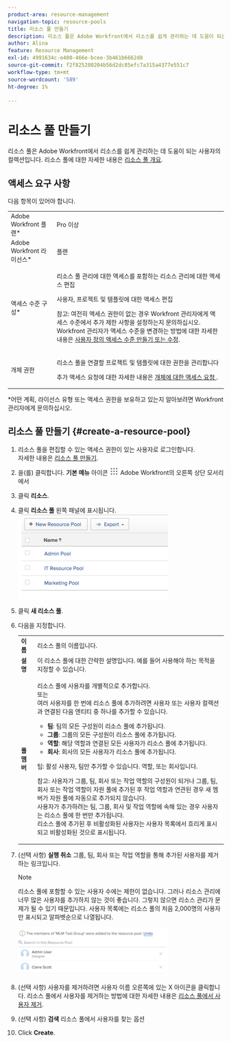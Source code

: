 ```yaml
---
product-area: resource-management
navigation-topic: resource-pools
title: 리소스 풀 만들기
description: 리소스 풀은 Adobe Workfront에서 리소스를 쉽게 관리하는 데 도움이 되는 사용자의 컬렉션입니다. 리소스 풀에 대한 자세한 내용은 리소스 풀 개요 를 참조하십시오.
author: Alina
feature: Resource Management
exl-id: 4991634c-e400-466e-bcee-3b461b6662d8
source-git-commit: f2f825280204b56d2dc85efc7a315a4377e551c7
workflow-type: tm+mt
source-wordcount: '589'
ht-degree: 1%

---
```


# 리소스 풀 만들기

리소스 풀은 Adobe Workfront에서 리소스를 쉽게 관리하는 데 도움이 되는 사용자의 컬렉션입니다. 리소스 풀에 대한 자세한 내용은 [리소스 풀 개요](../../../resource-mgmt/resource-planning/resource-pools/work-with-resource-pools.md).

## 액세스 요구 사항

다음 항목이 있어야 합니다.

<table style="table-layout:auto"> 
 <col> 
 <col> 
 <tbody> 
  <tr> 
   <td role="rowheader">Adobe Workfront 플랜*</td> 
   <td> <p>Pro 이상</p> </td> 
  </tr> 
  <tr> 
   <td role="rowheader">Adobe Workfront 라이선스*</td> 
   <td> <p>플랜 </p> </td> 
  </tr> 
  <tr> 
   <td role="rowheader">액세스 수준 구성*</td> 
   <td> <p>리소스 풀 관리에 대한 액세스를 포함하는 리소스 관리에 대한 액세스 편집</p> <p>사용자, 프로젝트 및 템플릿에 대한 액세스 편집</p> <p>참고: 여전히 액세스 권한이 없는 경우 Workfront 관리자에게 액세스 수준에서 추가 제한 사항을 설정하는지 문의하십시오. Workfront 관리자가 액세스 수준을 변경하는 방법에 대한 자세한 내용은 <a href="../../../administration-and-setup/add-users/configure-and-grant-access/create-modify-access-levels.md" class="MCXref xref">사용자 정의 액세스 수준 만들기 또는 수정</a>.</p> </td> 
  </tr> 
  <tr data-mc-conditions=""> 
   <td role="rowheader">개체 권한</td> 
   <td> <p>리소스 풀을 연결할 프로젝트 및 템플릿에 대한 권한을 관리합니다</p> <p>추가 액세스 요청에 대한 자세한 내용은 <a href="../../../workfront-basics/grant-and-request-access-to-objects/request-access.md" class="MCXref xref">개체에 대한 액세스 요청 </a>.</p> </td> 
  </tr> 
 </tbody> 
</table>

&#42;어떤 계획, 라이선스 유형 또는 액세스 권한을 보유하고 있는지 알아보려면 Workfront 관리자에게 문의하십시오.

## 리소스 풀 만들기 {#create-a-resource-pool}

1. 리소스 풀을 편집할 수 있는 액세스 권한이 있는 사용자로 로그인합니다.\
   자세한 내용은 [리소스 풀 만들기](#create-a-resource-pool).

1. 을(를) 클릭합니다. **기본 메뉴** 아이콘 ![](assets/main-menu-icon.png) Adobe Workfront의 오른쪽 상단 모서리에서

1. 클릭 **리소스**.
1. 클릭 **리소스 풀** 왼쪽 패널에 표시됩니다.\
   ![resource_pools_tab.png](assets/resource-pools-tab-350x198.png)

1. 클릭 **새 리소스 풀**.
1. 다음을 지정합니다.

   <table style="table-layout:auto">
    <col>
    <col>
    <tbody>
     <tr>
      <td role="rowheader"><strong>이름</strong></td>
      <td>리소스 풀의 이름입니다.</td>
     </tr>
     <tr>
      <td role="rowheader"><strong>설명</strong></td>
      <td>이 리소스 풀에 대한 간략한 설명입니다. 예를 들어 사용해야 하는 목적을 지정할 수 있습니다.</td>
     </tr>
     <tr>
      <td role="rowheader"><strong>풀 멤버</strong></td>
      <td><p> 리소스 풀에 사용자를 개별적으로 추가합니다.<br>또는 <br>여러 사용자를 한 번에 리소스 풀에 추가하려면 사용자 또는 사용자 컬렉션과 연결된 다음 엔티티 중 하나를 추가할 수 있습니다.
        <ul>
         <li><strong>팀</strong>: 팀의 모든 구성원이 리소스 풀에 추가됩니다.</li>
         <li><strong>그룹</strong>: 그룹의 모든 구성원이 리소스 풀에 추가됩니다.</li>
         <li><strong>역할</strong>: 해당 역할과 연결된 모든 사용자가 리소스 풀에 추가됩니다.</li>
         <li><strong>회사</strong>: 회사의 모든 사용자가 리소스 풀에 추가됩니다.</li>
        </ul><p>팁: 활성 사용자, 팀만 추가할 수 있습니다. <span>역할,</span> 또는 회사입니다.</p><p>참고: 사용자가 그룹, 팀, 회사 또는 작업 역할의 구성원이 되거나 그룹, 팀, 회사 또는 작업 역할이 자원 풀에 추가된 후 작업 역할과 연관된 경우 새 멤버가 자원 풀에 자동으로 추가되지 않습니다. <br>사용자가 추가하려는 팀, 그룹, 회사 및 작업 역할에 속해 있는 경우 사용자는 리소스 풀에 한 번만 추가됩니다.<br>리소스 풀에 추가된 후 비활성화된 사용자는 사용자 목록에서 흐리게 표시되고 비활성화된 것으로 표시됩니다.</p></p></td>
     </tr>
    </tbody>
   </table>

1. (선택 사항) **실행 취소** 그룹, 팀, 회사 또는 작업 역할을 통해 추가된 사용자를 제거하는 링크입니다.

   >[!NOTE]
   >
   >리소스 풀에 포함할 수 있는 사용자 수에는 제한이 없습니다. 그러나 리소스 관리에 너무 많은 사용자를 추가하지 않는 것이 좋습니다. 그렇지 않으면 리소스 관리가 문제가 될 수 있기 때문입니다. 사용자 목록에는 리소스 풀의 처음 2,000명의 사용자만 표시되고 알파벳순으로 나열됩니다.

   ![Resource_pools_NEW___UNDO_button_for_teams_groups_etc.png](assets/resource-pools-new---undo-button-for-teams-groups-etc-350x113.png)

1. (선택 사항) 사용자를 제거하려면 사용자 이름 오른쪽에 있는 X 아이콘을 클릭합니다. 리소스 풀에서 사용자를 제거하는 방법에 대한 자세한 내용은 [리소스 풀에서 사용자 제거](../../../resource-mgmt/resource-planning/resource-pools/remove-users-from-resource-pool.md).
1. (선택 사항) **검색** 리소스 풀에서 사용자를 찾는 옵션
1. Click **Create**.
